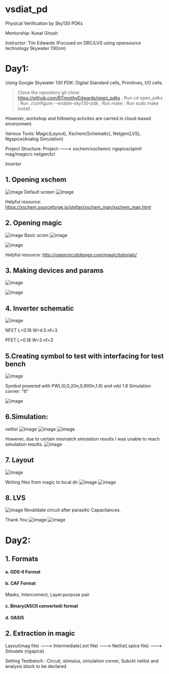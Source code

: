# vsdiat_pd
Physical Verification by Sky130 PDKs

Mentorship: Kunal Ghosh

Instructor: Tim Edwards (Focused on DRC/LVS using opensource technology Skywater 130nm)


# Day1: 

Using Google Skywater 130 PDK: Digital Standard cells, Primitives, I/O cells.

> Clone the repository git clone https://github.com/RTimothyEdwards/open_pdks ; 
Run cd open_pdks ; 
Run ./configure --enable-sky130-pdk ; 
Run make ; 
Run sudo make install .

However, workshop and following activites are carried in cloud-based environment.

Various Tools: Magic(Layout), Xschem(Schematic), Netgen(LVS), Ngspice(Analog Simulation)

Project Structure:
Project----> xschem/xschemrc
             ngspice/spinit
             mag/magicrc
             netgen/tcl


*Inverter*

## 1. Opening xschem


![image](https://user-images.githubusercontent.com/36757243/195299034-6559a827-a001-465b-99f5-297073f0a62f.png)
Default screen
![image](https://user-images.githubusercontent.com/36757243/195299810-3e6cd0c9-b8e2-4737-a7ef-fccf5b6915c2.png)

Helpful resource: https://xschem.sourceforge.io/stefan/xschem_man/xschem_man.html


## 2. Opening magic
![image](https://user-images.githubusercontent.com/36757243/195300902-db866275-5871-4239-a4fe-4ac80def45cb.png)
Basic scren
![image](https://user-images.githubusercontent.com/36757243/195301035-ec60c19a-8351-447b-be1b-b6220f14c6c2.png)

![image](https://user-images.githubusercontent.com/36757243/195301152-e8efdec6-8f89-4110-859c-b430c8156c23.png)

Helpful resource: http://opencircuitdesign.com/magic/tutorials/


## 3. Making devices and params 
![image](https://user-images.githubusercontent.com/36757243/195306318-7d84dd5e-fcce-4ed8-a30e-1b45c0a5d972.png)

![image](https://user-images.githubusercontent.com/36757243/195306661-51edb10d-226b-4a9d-81ca-c6cb079ef4e7.png)



## 4. Inverter schematic
![image](https://user-images.githubusercontent.com/36757243/195315676-dba759ca-232d-4f17-ad8f-2bc6cadbe13f.png)

NFET
L=0.18
W=4.5
nf=3

PFET
L=0.18
W=3
nf=3

## 5.Creating symbol to test with interfacing for test bench

![image](https://user-images.githubusercontent.com/36757243/195323911-6d523996-ca63-4e77-9d1f-7c284edcd5f6.png)

Symbol powered with PWL(0,0,20n,0,900n,1.8) and vdd 1.8
Simulation corner: "tt"


![image](https://user-images.githubusercontent.com/36757243/195360404-c086a4b2-e19a-4cbf-a6ab-7611d1a72cb4.png)

## 6.Simulation:
netlist
![image](https://user-images.githubusercontent.com/36757243/195360510-58951571-d392-42b0-b05a-1da2f582af2b.png)
![image](https://user-images.githubusercontent.com/36757243/195361916-dd9780f1-b879-419b-8329-7222476291c1.png)
![image](https://user-images.githubusercontent.com/36757243/195361986-1cfcd7e2-48cc-434c-b105-9e067a233658.png)

However, due to certain mismatch simulation results I was unable to reach simulation results.
![image](https://user-images.githubusercontent.com/36757243/195567901-7085ec61-5b7f-4c41-a71b-940b0b7f7c48.png)


## 7. Layout

![image](https://user-images.githubusercontent.com/36757243/195389371-83a615e4-dee0-41b1-b9c3-9f1db59ddb3f.png)


Writing files from magic to local dir
![image](https://user-images.githubusercontent.com/36757243/195565431-b8dfc974-4de5-4c0d-9787-02567e059216.png)
![image](https://user-images.githubusercontent.com/36757243/195565803-a4f06b62-7f2c-4c08-bfb8-dd91ba1cd770.png)


## 8. LVS


![image](https://user-images.githubusercontent.com/36757243/195567776-35b70020-0dd1-4dfd-9281-6e81dff9ca9f.png)
Revalidate circuit after parasitic Capacitances.


Thank You ![image](https://user-images.githubusercontent.com/36757243/195570789-f70a3b13-f207-4ed7-b30c-8bd4a01cc2c4.png)
![image](https://user-images.githubusercontent.com/36757243/195570874-57a1dbd9-c358-44be-8202-607754a9cd2e.png)




# Day2: 

## 1. Formats
#### a. GDS-II Format

#### b. CAF Format

Masks, Interconnect, Layer:purpose pair

#### c. Binary(ASCII converted) format

#### d. OASIS


## 2. Extraction in magic

Layout(mag file) ---> Intermediate(.ext file) ---> Netlist(.spice file) ---> Simulate (ngspice)

Setting Testbench : Circuit, stimulus, simulation corner, Subckt netlist and analysis block to be declared.
